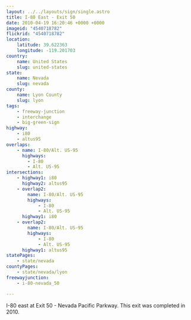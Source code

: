 ```yaml
---
layout: ../../layouts/sign/single.astro
title: I-80 East - Exit 50
date: 2010-04-19 16:20:46 +0000 +0000
imageid: "4540718782"
flickrid: "4540718782"
location:
    latitude: 39.622363
    longitude: -119.201703
country:
    name: United States
    slug: united-states
state:
    name: Nevada
    slug: nevada
county:
    name: Lyon County
    slug: lyon
tags:
    - freeway-junction
    - interchange
    - big-green-sign
highway:
    - i80
    - altus95
overlaps:
    - name: I-80/Alt. US-95
      highways:
        - I-80
        - Alt. US-95
intersections:
    - highway1: i80
      highway2: altus95
    - overlap2:
        name: I-80/Alt. US-95
        highways:
            - I-80
            - Alt. US-95
      highway1: i80
    - overlap2:
        name: I-80/Alt. US-95
        highways:
            - I-80
            - Alt. US-95
      highway1: altus95
statePages:
    - state/nevada
countyPages:
    - state/nevada/lyon
freewayjunction:
    - i-80-nevada_50

---
```

I-80 east at Exit 50 - Nevada Pacific Parkway.  This exit was completed in 2010.
